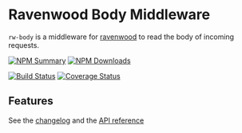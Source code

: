 # Ravenwood Body Middleware

`rw-body` is a middleware for [ravenwood](https://github.com/pinicarus/ravenwood) to read the body of incoming requests.

[![NPM Summary](https://nodei.co/npm/rw-body.png)](https://www.npmjs.com/package/rw-body)
[![NPM Downloads](https://nodei.co/npm-dl/rw-body.png?months=1)](https://www.npmjs.com/package/rw-body)

[![Build Status](https://travis-ci.org/pinicarus/rw-body.svg?branch=master)](https://travis-ci.org/pinicarus/rw-body)
[![Coverage Status](https://coveralls.io/repos/github/pinicarus/rw-body/badge.svg?branch=master)](https://coveralls.io/github/pinicarus/rw-body?branch=master)

## Features

See the [changelog](https://github.com/pinicarus/rw-body/blob/master/CHANGELOG.md) and the
[API reference](https://github.com/pinicarus/rw-body/blob/master/API.md)
